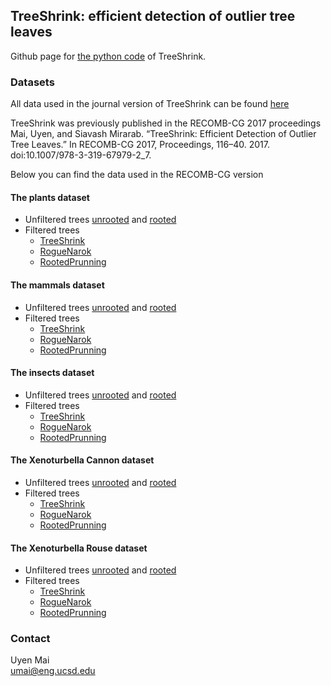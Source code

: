 ## TreeShrink: efficient detection of outlier tree leaves
Github page for [the python code](https://github.com/uym2/TreeShrink) of TreeShrink.

### Datasets
All data used in the journal version of TreeShrink can be found [here](https://drive.google.com/drive/folders/0B6VQuQbxaAq-c0VuZGxBUUVKazg?usp=sharing)


TreeShrink was previously published in the RECOMB-CG 2017 proceedings 
Mai, Uyen, and Siavash Mirarab. “TreeShrink: Efficient Detection of Outlier Tree Leaves.” In RECOMB-CG 2017, Proceedings, 116–40. 2017. doi:10.1007/978-3-319-67979-2_7.

Below you can find the data used in the RECOMB-CG version

#### The plants dataset 
- Unfiltered trees [unrooted](https://drive.google.com/open?id=0B6VQuQbxaAq-ZEQ3X1hkRThteUk) and [rooted](https://drive.google.com/open?id=0B6VQuQbxaAq-MGVyY0phaDFIR3M)
- Filtered trees 
  + [TreeShrink](https://drive.google.com/open?id=0B6VQuQbxaAq-VXZwdGZxVEYzc1E)
  + [RogueNarok](https://drive.google.com/open?id=0B6VQuQbxaAq-czJkaFpzTzZ0Tnc)
  + [RootedPrunning](https://drive.google.com/open?id=0B6VQuQbxaAq-b2w0TUFIelRmRE0)

#### The mammals dataset 
- Unfiltered trees [unrooted](https://drive.google.com/open?id=0B6VQuQbxaAq-S1N6TjJkSWx4cGs) and [rooted](https://drive.google.com/open?id=0B6VQuQbxaAq-Tjdidl8tZUtZd28)
- Filtered trees 
  + [TreeShrink](https://drive.google.com/open?id=0B6VQuQbxaAq-eUVtRWpwaEg0ZG8)
  + [RogueNarok](https://drive.google.com/open?id=0B6VQuQbxaAq-cHJnOVVJQTJNdm8)
  + [RootedPrunning](https://drive.google.com/open?id=0B6VQuQbxaAq-SFJyMXJmdjlpenM)

#### The insects dataset 
- Unfiltered trees [unrooted](https://drive.google.com/open?id=0B6VQuQbxaAq-Z001dEZHZ0dXTlk) and [rooted](https://drive.google.com/open?id=0B6VQuQbxaAq-Q25melRDZmNGLTQ)
- Filtered trees 
  + [TreeShrink](https://drive.google.com/open?id=0B6VQuQbxaAq-eUhJblYweGpjZ00)
  + [RogueNarok](https://drive.google.com/open?id=0B6VQuQbxaAq-TjBoTkY1SzgyY1U)
  + [RootedPrunning](https://drive.google.com/open?id=0B6VQuQbxaAq-Y3Vzek1JVmVVbk0)

#### The Xenoturbella Cannon dataset 
- Unfiltered trees [unrooted](https://drive.google.com/open?id=0B6VQuQbxaAq-cEhWSHF5aENiV0E) and [rooted](https://drive.google.com/open?id=0B6VQuQbxaAq-OUJVNUp5TGRVSXM)
- Filtered trees 
  + [TreeShrink](https://drive.google.com/open?id=0B6VQuQbxaAq-ODNWUGRoQko2Q0U)
  + [RogueNarok](https://drive.google.com/open?id=0B6VQuQbxaAq-SHRXenk0WXBpZVU) 
  + [RootedPrunning](https://drive.google.com/open?id=0B6VQuQbxaAq-ZWZNbmo3Y3JiVGc)

#### The Xenoturbella Rouse dataset 
- Unfiltered trees [unrooted](https://drive.google.com/open?id=0B6VQuQbxaAq-bGFMYjBCN0g0SkU) and [rooted](https://drive.google.com/open?id=0B6VQuQbxaAq-R1NnT3ZuMkpiWTg)
- Filtered trees 
  + [TreeShrink](https://drive.google.com/open?id=0B6VQuQbxaAq-M2tFOGk1aDFvSEE)
  + [RogueNarok](https://drive.google.com/open?id=0B6VQuQbxaAq-Ymt5anZzaHVjcEE)
  + [RootedPrunning](https://drive.google.com/open?id=0B6VQuQbxaAq-bXhxMllUWTdLZXc)

### Contact
Uyen Mai    
umai@eng.ucsd.edu

